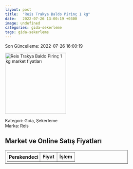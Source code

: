 ```yaml
---
layout: post
title:  "Reis Trakya Baldo Pirinç 1 kg"
date:   2022-07-26 13:00:19 +0300
image: undefined
categories: gida-sekerleme
tags: gida-sekerleme
---
```


Son Güncelleme: 2022-07-26 16:00:19

<img src="undefined" width="200" alt="Reis Trakya Baldo Pirinç 1 kg market fiyatları" />

Kategori: Gıda, Şekerleme
<br />
Marka: Reis

<h2>Market ve Online Satış Fiyatları</h2>

<table border="1" style="padding: 5px;width:80%;">
  <tr>
    <td style="padding: 5px;"><strong>Perakendeci</strong></td>
    <td><strong>Fiyat</strong></td>
    <td><strong>İşlem</strong></td>
  </tr>
  
</table>
